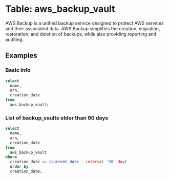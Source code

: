 # Table: aws_backup_vault

AWS Backup is a unified backup service designed to protect AWS services and their associated data. AWS Backup simplifies the creation, migration, restoration, and deletion of backups, while also providing reporting and auditing.

## Examples

### Basic Info

```sql
select
  name,
  arn,
  creation_date
from
  aws_backup_vault;
```


### List of backup_vaults older than 90 days

```sql
select
  name,
  arn,
  creation_date
from
  aws_backup_vault
where
  creation_date <= (current_date - interval '90' day)
  order by
  creation_date;
```




